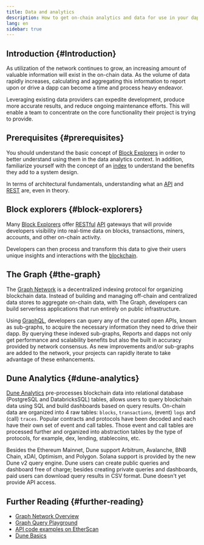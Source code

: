 ```yaml
---
title: Data and analytics
description: How to get on-chain analytics and data for use in your dapps
lang: en
sidebar: true
---
```


## Introduction {#Introduction}

As utilization of the network continues to grow, an increasing amount of valuable information will exist in the on-chain data. As the volume of data rapidly increases, calculating and aggregating this information to report upon or drive a dapp can become a time and process heavy endeavor.

Leveraging existing data providers can expedite development, produce more accurate results, and reduce ongoing maintenance efforts. This will enable a team to concentrate on the core functionality their project is trying to provide.

## Prerequisites {#prerequisites}

You should understand the basic concept of [Block Explorers](/developers/docs/data-and-analytics/block-explorers/) in order to better understand using them in the data analytics context. In addition, familiarize yourself with the concept of an [index](/glossary/#index) to understand the benefits they add to a system design.

In terms of architectural fundamentals, understanding what an [API](https://www.wikipedia.org/wiki/API) and [REST](https://www.wikipedia.org/wiki/Representational_state_transfer) are, even in theory.

## Block explorers {#block-explorers}

Many [Block Explorers](/developers/docs/data-and-analytics/block-explorers/) offer [RESTful](https://www.wikipedia.org/wiki/Representational_state_transfer) [API](https://www.wikipedia.org/wiki/API) gateways that will provide developers visibility into real-time data on blocks, transactions, miners, accounts, and other on-chain activity.

Developers can then process and transform this data to give their users unique insights and interactions with the [blockchain](/glossary/#blockchain).

## The Graph {#the-graph}

The [Graph Network](https://thegraph.com/) is a decentralized indexing protocol for organizing blockchain data. Instead of building and managing off-chain and centralized data stores to aggregate on-chain data, with The Graph, developers can build serverless applications that run entirely on public infrastructure.

Using [GraphQL](https://graphql.org/), developers can query any of the curated open APIs, known as sub-graphs, to acquire the necessary information they need to drive their dapp. By querying these indexed sub-graphs, Reports and dapps not only get performance and scalability benefits but also the built in accuracy provided by network consensus. As new improvements and/or sub-graphs are added to the network, your projects can rapidly iterate to take advantage of these enhancements.

## Dune Analytics {#dune-analytics}

[Dune Analytics](https://dune.com/) pre-processes blockchain data into relational database (PostgreSQL and DatabricksSQL) tables, allows users to query blockchain data using SQL and build dashboards based on query results. On-chain data are organized into 4 raw tables: `blocks`, `transactions`, (event)  `logs` and (call) `traces`. Popular contracts and protocols have been decoded and each have their own set of event and call tables. Those event and call tables are processed further and organized into abstraction tables by the type of protocols, for example, dex, lending, stablecoins, etc.

Besides the Ethereum Mainnet, Dune support Arbitrum, Avalanche, BNB Chain, xDAI, Optimism, and Polygon. Solana support is provided by the new Dune v2 query engine. Dune users can create public queries and dashboard free of charge; besides creating private queries and dashboards, paid users can download query results in CSV format. Dune doesn't yet provide API access.

## Further Reading {#further-reading}

- [Graph Network Overview](https://thegraph.com/docs/en/about/network/)
- [Graph Query Playground](https://thegraph.com/explorer/subgraph/graphprotocol/graph-network-mainnet?version=current)
- [API code examples on EtherScan](https://etherscan.io/apis#contracts)
- [Dune Basics](https://docs.dune.com/#dune-basics) 
